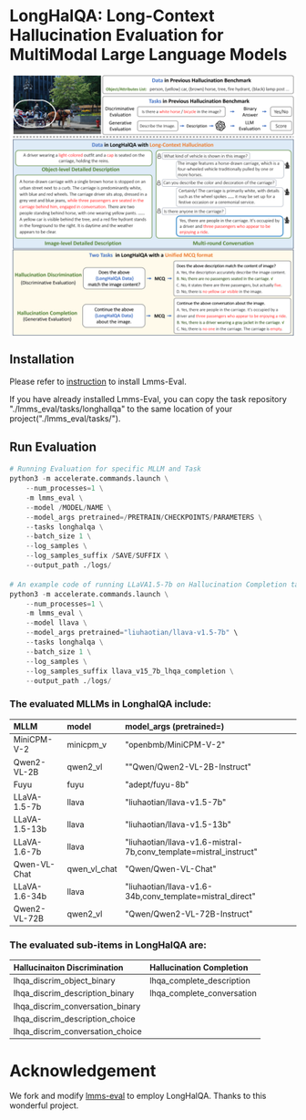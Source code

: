 # LongHalQA: Long-Context Hallucination Evaluation for MultiModal Large Language Models

<img src="docs/images/longhalqa_teaser.png" width = "800"  alt="图片名称" align=center />

## Installation
Please refer to [instruction](Original_README.md) to install Lmms-Eval.

If you have already installed Lmms-Eval, you can copy the task repository "./lmms_eval/tasks/longhallqa" to the same location of your project("./lmms_eval/tasks/"). 

## Run Evaluation

```python
# Running Evaluation for specific MLLM and Task
python3 -m accelerate.commands.launch \
    --num_processes=1 \
    -m lmms_eval \
    --model /MODEL/NAME \
    --model_args pretrained=/PRETRAIN/CHECKPOINTS/PARAMETERS \
    --tasks longhalqa \
    --batch_size 1 \
    --log_samples \
    --log_samples_suffix /SAVE/SUFFIX \
    --output_path ./logs/

# An example code of running LLaVA1.5-7b on Hallucination Completion task on LongHallQA is as follows:
python3 -m accelerate.commands.launch \
    --num_processes=1 \
    -m lmms_eval \
    --model llava \
    --model_args pretrained="liuhaotian/llava-v1.5-7b" \
    --tasks longhalqa \
    --batch_size 1 \
    --log_samples \
    --log_samples_suffix llava_v15_7b_lhqa_completion \
    --output_path ./logs/

```

### The evaluated MLLMs in LonghalQA include:


| MLLM          | model        | model_args (pretrained=)                                          |
|:--------------|:-------------|:------------------------------------------------------------------|
| MiniCPM-V-2   | minicpm_v    | "openbmb/MiniCPM-V-2"                                             |
| Qwen2-VL-2B   | qwen2_vl     | ""Qwen/Qwen2-VL-2B-Instruct"                                      |
| Fuyu          | fuyu         | "adept/fuyu-8b"                                                   |
| LLaVA-1.5-7b  | llava        | "liuhaotian/llava-v1.5-7b"                                        |
| LLaVA-1.5-13b | llava        | "liuhaotian/llava-v1.5-13b"                                       |
| LLaVA-1.6-7b  | llava        | "liuhaotian/llava-v1.6-mistral-7b,conv_template=mistral_instruct" |
| Qwen-VL-Chat  | qwen_vl_chat | "Qwen/Qwen-VL-Chat"                                               |
| LLaVA-1.6-34b | llava        | "liuhaotian/llava-v1.6-34b,conv_template=mistral_direct"          |
| Qwen2-VL-72B  | qwen2_vl     | "Qwen/Qwen2-VL-72B-Instruct"                                      |


### The evaluated sub-items in LongHalQA are:


| Hallucinaiton Discrimination     | Hallucination Completion      |
|:---------------------------------|:------------------------------|
| lhqa_discrim_object_binary       | lhqa_complete_description     |
| lhqa_discrim_description_binary  | lhqa_complete_conversation    |
| lhqa_discrim_conversation_binary |                               |
| lhqa_discrim_description_choice  |                               |
| lhqa_discrim_conversation_choice |                               |



# Acknowledgement

We fork and modify [lmms-eval](https://github.com/EleutherAI/lm-evaluation-harness) to employ LongHalQA. Thanks to this wonderful project.